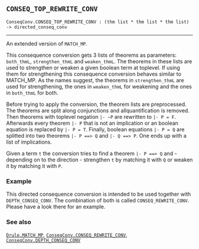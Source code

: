 ## `CONSEQ_TOP_REWRITE_CONV`

``` hol4
ConseqConv.CONSEQ_TOP_REWRITE_CONV : (thm list * thm list * thm list) -> directed_conseq_conv
```

------------------------------------------------------------------------

An extended version of `MATCH_MP`.

This consequence conversion gets 3 lists of theorems as parameters:
`both_thmL`, `strengthen_thmL` and `weaken_thmL`. The theorems in these
lists are used to strengthen or weaken a given boolean term at toplevel.
If using them for strengthening this consequence conversion behaves
similar to MATCH_MP. As the names suggest, the theorems in
`strengthen_thmL` are used for strengthening, the ones in `weaken_thmL`
for weakening and the ones in `both_thmL` for both.

Before trying to apply the conversion, the theorem lists are
preprocessed. The theorems are split along conjunctions and
allquantification is removed. Then theorems with toplevel negation
`|- ~P` are rewritten to `|- P = F`. Afterwards every theorem `|- P`
that is not an implication or an boolean equation is replaced by
`|- P = T`. Finally, boolean equations `|- P = Q` are splitted into two
theorems `|- P ==> Q` and `|- Q ==> P`. One ends up with a list of
implications.

Given a term `t` the conversion tries to find a theorem `|- P ==> Q`
and - depending on to the direction - strengthen `t` by matching it with
`Q` or weaken it by matching it with `P`.

### Example

This directed consequence conversion is intended to be used together
with `DEPTH_CONSEQ_CONV`. The combination of both is called
`CONSEQ_REWRITE_CONV`. Please have a look there for an example.

### See also

[`Drule.MATCH_MP`](#Drule.MATCH_MP),
[`ConseqConv.CONSEQ_REWRITE_CONV`](#ConseqConv.CONSEQ_REWRITE_CONV),
[`ConseqConv.DEPTH_CONSEQ_CONV`](#ConseqConv.DEPTH_CONSEQ_CONV)
